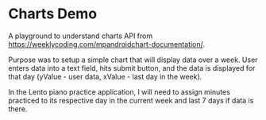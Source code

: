 # Charts Demo

A playground to understand charts API from https://weeklycoding.com/mpandroidchart-documentation/. 

Purpose was to setup a simple chart that will display data over a week. User enters data into a text field, hits submit button, and the data is displayed for that day (yValue - user data, xValue - last day in the week).

In the Lento piano practice application, I will need to assign minutes practiced to its respective day in the current week and last 7 days if data is there.  
